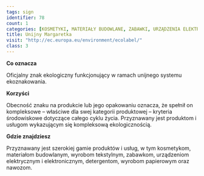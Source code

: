 ```yaml
---
tags: sign
identifier: 78
count: 1
categories: [KOSMETYKI, MATERIAŁY BUDOWLANE, ZABAWKI, URZĄDZENIA ELEKTRYCZNE I ELEKTRONICZNE, WYROBY TEKSTYLNE, OPAKOWANIA, ODPADY]
title: Unijny Margaretka
visit: "http://ec.europa.eu/environment/ecolabel/"
class: 3
---
```

**Co oznacza**

Oficjalny znak ekologiczny funkcjonujący w ramach unijnego systemu ekoznakowania.

**Korzyści**

Obecność znaku na produkcie lub jego opakowaniu oznacza, że spełnił on kompleksowe – właściwe dla swej kategorii produktowej – kryteria środowiskowe dotyczące całego cyklu życia. Przyznawany jest produktom i usługom wykazującym się kompleksową ekologicznością.

**Gdzie znajdziesz**

Przyznawany jest szerokiej gamie produktów i usług, w tym kosmetykom, materiałom budowlanym, wyrobom tekstylnym, zabawkom, urządzeniom elektrycznym i elektronicznym, detergentom, wyrobom papierowym oraz nawozom.

